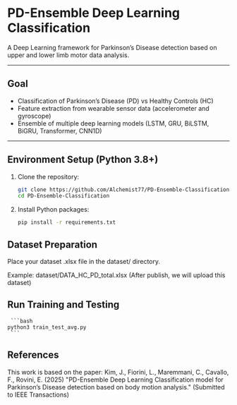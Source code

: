 # PD-Ensemble Deep Learning Classification

A Deep Learning framework for Parkinson’s Disease detection based on upper and lower limb motor data analysis.

---

## Goal

- Classification of Parkinson’s Disease (PD) vs Healthy Controls (HC)
- Feature extraction from wearable sensor data (accelerometer and gyroscope)
- Ensemble of multiple deep learning models (LSTM, GRU, BiLSTM, BiGRU, Transformer, CNN1D)

---

## Environment Setup (Python 3.8+)

1. Clone the repository:

    ```bash
    git clone https://github.com/Alchemist77/PD-Ensemble-Classification.git
    cd PD-Ensemble-Classification
    ```
2. Install Python packages:
     ```bash
     pip install -r requirements.txt
     ```


## Dataset Preparation
Place your dataset .xlsx file in the dataset/ directory.

Example: dataset/DATA_HC_PD_total.xlsx (After publish, we will upload this dataset)

## Run Training and Testing

     ```bash
    python3 train_test_avg.py
     ```

## References
This work is based on the paper:
Kim, J., Fiorini, L., Maremmani, C., Cavallo, F., Rovini, E. (2025)
"PD-Ensemble Deep Learning Classification model for Parkinson’s Disease detection based on body motion analysis."
(Submitted to IEEE Transactions)
